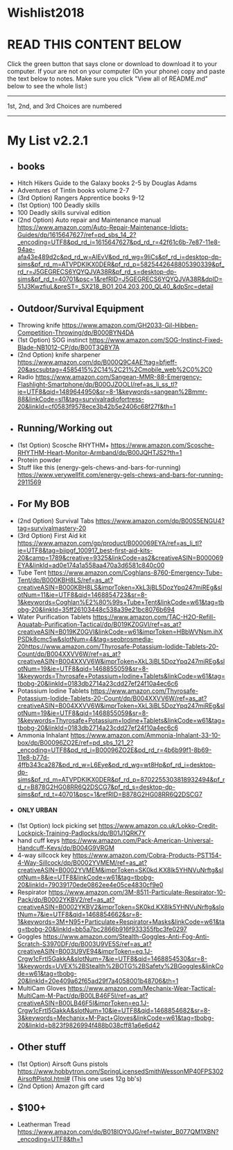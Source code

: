 # Wishlist2018
<h1>READ THIS CONTENT BELOW</h1>                                                                                                          
Click the green button that says clone or download to download it to your computer.
If your are not on your computer (On your phone) copy and paste the text below to notes.
Make sure you click "View all of README.md" below to see the whole list:)
<hr />
1st, 2nd, and 3rd Choices are numbered
<hr />
<h1>My List v2.2.1</h1>

* ## books
* Hitch Hikers Guide to the Galaxy books 2-5 by Douglas Adams
* Adventures of Tintin books volume 2-7
* (3rd Option) Rangers Apprentice books 9-12
* (1st Option) 100 Deadly skills
* 100 Deadly skills survival edition
* (2nd Option) Auto repair and Maintenance manual https://www.amazon.com/Auto-Repair-Maintenance-Idiots-Guides/dp/1615647627/ref=pd_sbs_14_2?_encoding=UTF8&pd_rd_i=1615647627&pd_rd_r=42f61c6b-7e87-11e8-94ae-afa43e489d2c&pd_rd_w=AlEvV&pd_rd_wg=9liCs&pf_rd_i=desktop-dp-sims&pf_rd_m=ATVPDKIKX0DER&pf_rd_p=5825442648805390339&pf_rd_r=J5GEGRECS6YQYQJVA38R&pf_rd_s=desktop-dp-sims&pf_rd_t=40701&psc=1&refRID=J5GEGRECS6YQYQJVA38R&dpID=51J3KwzfiuL&preST=_SX218_BO1,204,203,200_QL40_&dpSrc=detail
* ## Outdoor/Survival Equipment
* Throwing knife https://www.amazon.com/GH2033-Gil-Hibben-Competition-Throwing/dp/B000BYN4DA
* (1st Option) SOG instinct https://www.amazon.com/SOG-Instinct-Fixed-Blade-NB1012-CP/dp/B00T3QBY7A
* (2nd Option) knife sharpener https://www.amazon.com/dp/B000Q9C4AE?tag=bfjeff-20&ascsubtag=4585415%2C14%2C21%2Cmobile_web%2C0%2C0
* Radio https://www.amazon.com/Sangean-MMR-88-Emergency-Flashlight-Smartphone/dp/B00OJZOOLI/ref=as_li_ss_tl?ie=UTF8&qid=1489644950&sr=8-1&keywords=sangean%2Bmmr-88&linkCode=sl1&tag=survivalradiofortress-20&linkId=cf0583f9578ece3b42b5e2406c68f27f&th=1
* ## Running/Working out
* (1st Option) Scosche RHYTHM+ https://www.amazon.com/Scosche-RHYTHM-Heart-Monitor-Armband/dp/B00JQHTJS2?th=1
* Protein powder
* Stuff like this (energy-gels-chews-and-bars-for-running) https://www.verywellfit.com/energy-gels-chews-and-bars-for-running-2911569
* ## For My BOB
* (2nd Option) Survival Tabs https://www.amazon.com/dp/B00S5ENGU4?tag=survivalmastery-20
* (3rd Option) First Aid kit https://www.amazon.com/gp/product/B000069EYA/ref=as_li_tl?ie=UTF8&tag=biipgf_100917_best-first-aid-kits-20&camp=1789&creative=9325&linkCode=as2&creativeASIN=B000069EYA&linkId=ad0e174a1a558aa470a3d6581c840c00
* Tube Tent https://www.amazon.com/Coghlans-8760-Emergency-Tube-Tent/dp/B000KBH8LS/ref=as_at?creativeASIN=B000KBH8LS&imprToken=XkL3jBL5DozYpq247miREg&slotNum=11&ie=UTF8&qid=1468854723&sr=8-1&keywords=Coghlan%E2%80%99s+Tube+Tent&linkCode=w61&tag=tbobg-20&linkId=35ff26103448c538a39e21bc8076b694
* Water Purification Tablets https://www.amazon.com/TAC-H2O-Refill-Aquatab-Purification-Tactical/dp/B019KZ0GVI/ref=as_at?creativeASIN=B019KZ0GVI&linkCode=w61&imprToken=HBbWVNsm.ihXPSDk8cmc5w&slotNum=4&tag=seobrosmedia-20https://www.amazon.com/Thyrosafe-Potassium-Iodide-Tablets-20-Count/dp/B004XXVV6W/ref=as_at?creativeASIN=B004XXVV6W&imprToken=XkL3jBL5DozYpq247miREg&slotNum=19&ie=UTF8&qid=1468855059&sr=8-1&keywords=Thyrosafe+Potassium+Iodine+Tablets&linkCode=w61&tag=tbobg-20&linkId=0183db2714a23cdd27ef24f10a4ec6c6
* Potassium Iodine Tablets https://www.amazon.com/Thyrosafe-Potassium-Iodide-Tablets-20-Count/dp/B004XXVV6W/ref=as_at?creativeASIN=B004XXVV6W&imprToken=XkL3jBL5DozYpq247miREg&slotNum=19&ie=UTF8&qid=1468855059&sr=8-1&keywords=Thyrosafe+Potassium+Iodine+Tablets&linkCode=w61&tag=tbobg-20&linkId=0183db2714a23cdd27ef24f10a4ec6c6
* Ammonia Inhalant https://www.amazon.com/Ammonia-Inhalant-33-10-box/dp/B00096ZO2E/ref=pd_sbs_121_2?_encoding=UTF8&pd_rd_i=B00096ZO2E&pd_rd_r=4b6b99f1-8b69-11e8-b77d-4ffb343ca287&pd_rd_w=L6Eye&pd_rd_wg=wt8Hp&pf_rd_i=desktop-dp-sims&pf_rd_m=ATVPDKIKX0DER&pf_rd_p=8702255303818932494&pf_rd_r=B878G2HG08RR6Q2DSCG7&pf_rd_s=desktop-dp-sims&pf_rd_t=40701&psc=1&refRID=B878G2HG08RR6Q2DSCG7
* <h4>ONLY URBAN</h4>
* (1st Option) lock picking set https://www.amazon.co.uk/Lokko-Credit-Lockpick-Training-Padlocks/dp/B01J1QRK7Y
* hand cuff keys https://www.amazon.com/Pack-American-Universal-Handcuff-Keys/dp/B004G9VRGM
* 4-way sillcock key https://www.amazon.com/Cobra-Products-PST154-4-Way-Sillcock/dp/B0002YVMEM/ref=as_at?creativeASIN=B0002YVMEM&imprToken=SK0kd.KX8lk5YHNVuNrftg&slotNum=8&ie=UTF8&linkCode=w61&tag=tbobg-20&linkId=79039170ede0862ee4e05ce4830cf9e0
* Respirator https://www.amazon.com/3M-8511-Particulate-Respirator-10-Pack/dp/B0002YKBV2/ref=as_at?creativeASIN=B0002YKBV2&imprToken=SK0kd.KX8lk5YHNVuNrftg&slotNum=7&ie=UTF8&qid=1468854662&sr=8-1&keywords=3M+N95+Particulate+Respirator+Masks&linkCode=w61&tag=tbobg-20&linkId=bb5a7bc2866b916f933355fbc3fe0297
* Goggles https://www.amazon.com/Stealth-Goggles-Anti-Fog-Anti-Scratch-S3970DF/dp/B003U9VE5S/ref=as_at?creativeASIN=B003U9VE94&imprToken=eq.1J-Crgw1cFrtl5GakkA&slotNum=7&ie=UTF8&qid=1468854530&sr=8-1&keywords=UVEX%2BStealth%2BOTG%2BSafety%2BGoggles&linkCode=w61&tag=tbobg-20&linkId=20e409a62f65ad29f7a4058001b48706&th=1
* MultiCam Gloves https://www.amazon.com/Mechanix-Wear-Tactical-MultiCam-M-Pact/dp/B00LB46F5I/ref=as_at?creativeASIN=B00LB46F5I&imprToken=eq.1J-Crgw1cFrtl5GakkA&slotNum=10&ie=UTF8&qid=1468854682&sr=8-3&keywords=Mechanix+M-Pact+Gloves&linkCode=w61&tag=tbobg-20&linkId=b823f9826994f488b038cff81a6e6d42
* ## Other stuff
* (1st Option) Airsoft Guns pistols https://www.hobbytron.com/SpringLicensedSmithWessonMP40FPS302AirsoftPistol.html# (This one uses 12g bb's)
* (2nd Option) Amazon gift card
* ## $100+ 
* Leatherman Tread https://www.amazon.com/dp/B018IOY0JG/ref=twister_B077QM1XBN?_encoding=UTF8&th=1
